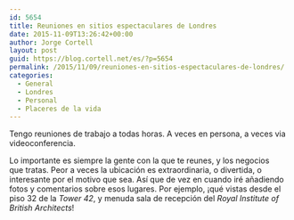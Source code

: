 ```yaml
---
id: 5654
title: Reuniones en sitios espectaculares de Londres
date: 2015-11-09T13:26:42+00:00
author: Jorge Cortell
layout: post
guid: https://blog.cortell.net/es/?p=5654
permalink: /2015/11/09/reuniones-en-sitios-espectaculares-de-londres/
categories:
  - General
  - Londres
  - Personal
  - Placeres de la vida
---
```


  
Tengo reuniones de trabajo a todas horas. A veces en persona, a veces via videoconferencia.

Lo importante es siempre la gente con la que te reunes, y los negocios que tratas. Peor a veces la ubicación es extraordinaria, o divertida, o interesante por el motivo que sea. Así que de vez en cuando iré añadiendo fotos y comentarios sobre esos lugares. Por ejemplo, ¡qué vistas desde el piso 32 de la _Tower 42_, y menuda sala de recepción del _Royal Institute of British Architects_!